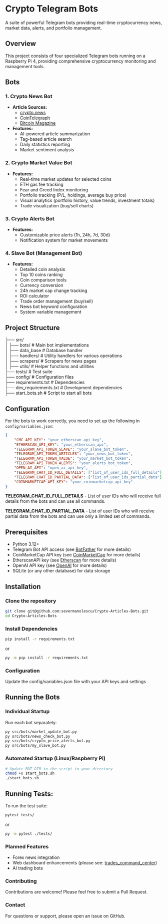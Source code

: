 
# Crypto Telegram Bots

A suite of powerful Telegram bots providing real-time cryptocurrency news, market data, alerts, and portfolio management.

## Overview

This project consists of four specialized Telegram bots running on a Raspberry Pi 4, providing comprehensive cryptocurrency monitoring and management tools.

## Bots

### 1. Crypto News Bot
- **Article Sources:**
  - [crypto.news](https://crypto.news/)
  - [CoinTelegraph](https://cointelegraph.com/)
  - [Bitcoin Magazine](https://bitcoinmagazine.com/articles)
- **Features:**
  - AI-powered article summarization
  - Tag-based article search
  - Daily statistics reporting
  - Market sentiment analysis

### 2. Crypto Market Value Bot
- **Features:**
  - Real-time market updates for selected coins
  - ETH gas fee tracking
  - Fear and Greed Index monitoring
  - Portfolio tracking (P/L, holdings, average buy price)
  - Visual analytics (portfolio history, value trends, investment totals)
  - Trade visualization (buy/sell charts)

### 3. Crypto Alerts Bot
- **Features:**
  - Customizable price alerts (1h, 24h, 7d, 30d)
  - Notification system for market movements

### 4. Slave Bot (Management Bot)
- **Features:**
  - Detailed coin analysis
  - Top 10 coins ranking
  - Coin comparison tools
  - Currency conversion
  - 24h market cap change tracking
  - ROI calculator
  - Trade order management (buy/sell)
  - News bot keyword configuration
  - System variable management

## Project Structure
├── src/ \
│ ├── bots/ # Main bot implementations \
│ ├── data_base # Database handler \
│ ├── handlers/ # Utility handlers for various operations \
│ ├── scrapers/ # Scrapers for news pages \
│ ├── utils/ # Helper functions and utilities \
├── tests/ # Test suite \
├── config/ # Configuration files \
├── requirements.txt # Dependencies \
├── dev_requirements.txt # Development dependencies \
├── start_bots.sh # Script to start all bots

## Configuration
For the bots to work correctly, you need to set up the following in `config/variables.json`:
```json
{
	"CMC_API_KEY": "your_etherscan_api_key",
	"ETHERSCAN_API_KEY": "your_etherscan_api",
	"TELEGRAM_API_TOKEN_SLAVE": "your_slave_bot_token",
	"TELEGRAM_API_TOKEN_ARTICLES": "your_news_bot_token",
	"TELEGRAM_API_TOKEN_VALUE": "your_market_bot_token", 
	"TELEGRAM_API_TOKEN_ALERTS": "your_alerts_bot_token", 
	"OPEN_AI_API": "open_ai_api_key",
	"TELEGRAM_CHAT_ID_FULL_DETAILS": ["list_of_user_ids_full_details"], 
	"TELEGRAM_CHAT_ID_PARTIAL_DATA": ["list_of_user_ids_partial_data"], 
	"COINMARKETCAP_API_KEY": "your_coinmarketcap_api_key"
}
```
<b>TELEGRAM_CHAT_ID_FULL_DETAILS</b> - List of user IDs who will receive full details from the bots and can use all commands.

<b>TELEGRAM_CHAT_ID_PARTIAL_DATA</b> - List of user IDs who will receive partial data from the bots and can use only a limited set of commands.

## Prerequisites

 - Python 3.12+ 
 - Telegram Bot API access (see [BotFather](https://core.telegram.org/bots#botfather) for more details)
 - CoinMarketCap API key (see [CoinMarketCap](https://coinmarketcap.com/api/) for more details)
 - EtherscanAPI key (see [Etherscan](https://etherscan.io/apis) for more details)
 - OpenAI API key (see [OpenAI](https://platform.openai.com/docs/api-reference) for more details)
 - SQLite (or any other database) for data storage

## Installation
### Clone the repository  
```bash  
git clone git@github.com:severmanolescu/Crypto-Articles-Bots.git  
cd Crypto-Articles-Bots
```
### Install Dependencies
```bash  
pip install -r requirements.txt
```
or
```bash  
py -m pip install -r requirements.txt
```
### Configuration
Update the config/variables.json file with your API keys and settings 

## Running the Bots
### Individual Startup
Run each bot separately:
```bash  
py src/bots/market_update_bot.py  
py src/bots/news_check_bot.py  
py src/bots/crypto_price_alerts_bot.py  
py src/bots/my_slave_bot.py
```
### Automated Startup (Linux/Raspberry Pi)
```bash  
# Update BOT_DIR in the script to your directory  
chmod +x start_bots.sh  
./start_bots.sh
```
## Running Tests:
To run the test suite:
```bash  
pytest tests/
```
or
```bash  
py -m pytest ./tests/
```

### Planned Features  
+ Forex news integration  
+ Web dashboard enhancements (please see: [trades_command_center](https://github.com/severmanolescu/trades_command_center))  
+ AI trading bots

### Contributing
Contributions are welcome! Please feel free to submit a Pull Request.

### Contact 
For questions or support, please open an issue on GitHub.
